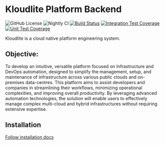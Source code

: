 # Kloudlite Platform Backend

![GitHub License](https://img.shields.io/github/license/kloudlite/api)
![Nightly CI](https://github.com/k3s-io/k3s/actions/workflows/nightly-install.yaml/badge.svg)
[![Build Status](https://drone-publish.k3s.io/api/badges/k3s-io/k3s/status.svg)](https://drone-publish.k3s.io/k3s-io/k3s)
[![Integration Test Coverage](https://github.com/k3s-io/k3s/actions/workflows/integration.yaml/badge.svg)](https://github.com/k3s-io/k3s/actions/workflows/integration.yaml)
[![Unit Test Coverage](https://github.com/k3s-io/k3s/actions/workflows/unitcoverage.yaml/badge.svg)](https://github.com/k3s-io/k3s/actions/workflows/unitcoverage.yaml)

Kloudlite is a cloud native platform engineering system.

## Objective:
To develop an intuitive, versatile platform focused on Infrastructure and DevOps automation, 
designed to simplify the management, setup, and maintenance of infrastructure across various 
public clouds and on-premises data-centres. This platform aims to assist developers and companies 
in streamlining their workflows, minimizing operational complexities, and improving overall 
productivity. By leveraging advanced automation technologies, the solution will enable users 
to effectively manage complex multi-cloud and hybrid infrastructures without requiring extensive 
expertise.


## Installation
[Follow installation docs](https://github.com/kloudlite/helm-charts)
